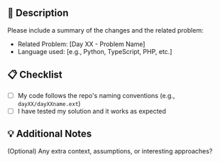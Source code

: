 ## 📝 Description

Please include a summary of the changes and the related problem:

- Related Problem: [Day XX - Problem Name]
- Language used: [e.g., Python, TypeScript, PHP, etc.]

## 📋 Checklist

- [ ] My code follows the repo's naming conventions (e.g., `dayXX/dayXXname.ext`)
- [ ] I have tested my solution and it works as expected

## 💡 Additional Notes

(Optional) Any extra context, assumptions, or interesting approaches?
